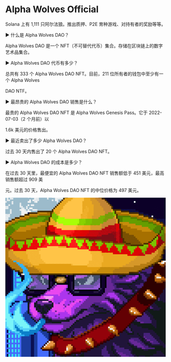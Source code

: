 # Alpha Wolves Official

Solana 上有 1,111 只阿尔法狼。推出质押、P2E 育种游戏、对持有者的奖励等等。



▶ 什么是 Alpha Wolves DAO？

Alpha Wolves DAO 是一个 NFT（不可替代代币）集合。存储在区块链上的数字艺术品集合。

▶ Alpha Wolves DAO 代币有多少？

总共有 333 个 Alpha Wolves DAO NFT。目前，211 位所有者的钱包中至少有一个 Alpha Wolves 

DAO NTF。

▶ 最昂贵的 Alpha Wolves DAO 销售是什么？

最贵的 Alpha Wolves DAO NFT 是 Alpha Wolves Genesis Pass。它于 2022-07-03（2 个月前）以 

1.6k 美元的价格售出。

▶ 最近卖出了多少 Alpha Wolves DAO？

过去 30 天内售出了 20 个 Alpha Wolves DAO NFT。

▶ Alpha Wolves DAO 的成本是多少？

在过去 30 天里，最便宜的 Alpha Wolves DAO NFT 销售额低于 451 美元，最高销售额超过 909 美

元。过去 30 天，Alpha Wolves DAO NFT 的中位价格为 497 美元。

![NFT](7889.PNG)
